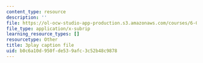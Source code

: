 ```yaml
---
content_type: resource
description: ''
file: https://ol-ocw-studio-app-production.s3.amazonaws.com/courses/6-0001-introduction-to-computer-science-and-programming-in-python-fall-2016/b0c6a10d950fde539afc3c52b48c9878_2__KumJsGXc.srt
file_type: application/x-subrip
learning_resource_types: []
resourcetype: Other
title: 3play caption file
uid: b0c6a10d-950f-de53-9afc-3c52b48c9878
---
```

